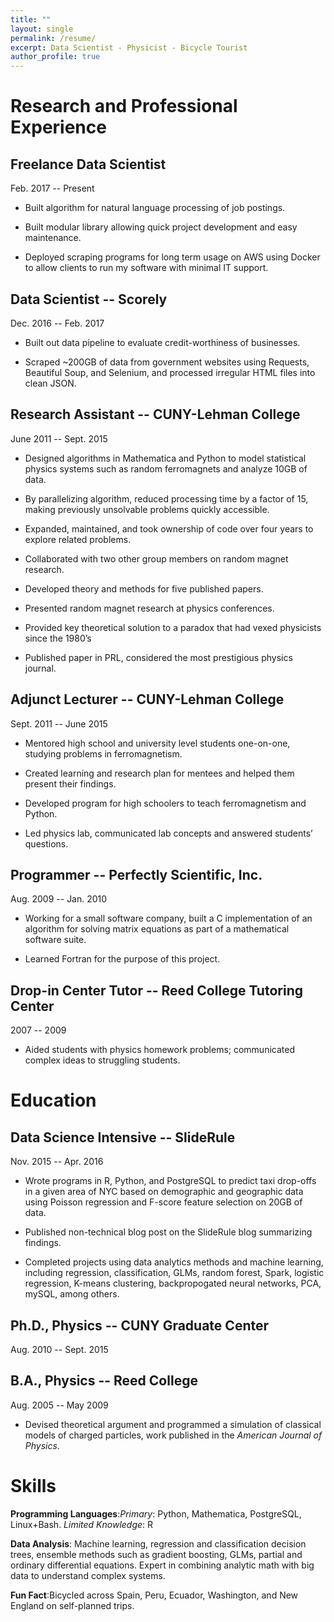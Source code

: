 ```yaml
---
title: ""
layout: single
permalink: /resume/
excerpt: Data Scientist - Physicist - Bicycle Tourist
author_profile: true
---
```


Research and Professional Experience
====================================

Freelance Data Scientist
---------------------
Feb. 2017 -- Present

-   Built algorithm for natural language processing of job postings.

-   Built modular library allowing quick project development and easy
    maintenance.

-   Deployed scraping programs for long term usage on AWS using Docker
    to allow clients to run my software with minimal IT support.

Data Scientist -- Scorely
-------------------------
Dec. 2016 -- Feb. 2017

-   Built out data pipeline to evaluate credit-worthiness of businesses.

-   Scraped ~200GB of data from government websites using Requests,
    Beautiful Soup, and Selenium, and processed irregular HTML files
    into clean JSON.

Research Assistant -- CUNY-Lehman College
-----------------------------------------
June 2011 -- Sept. 2015

-   Designed algorithms in Mathematica and Python to model statistical
    physics systems such as random ferromagnets and analyze 10GB of
    data.

-   By parallelizing algorithm, reduced processing time by a factor of
    15, making previously unsolvable problems quickly accessible.

-   Expanded, maintained, and took ownership of code over four years to
    explore related problems.

-   Collaborated with two other group members on random magnet research.

-   Developed theory and methods for five published papers.

-   Presented random magnet research at physics conferences.

-   Provided key theoretical solution to a paradox that had vexed
    physicists since the 1980’s

-   Published paper in PRL, considered the most prestigious physics
    journal.

Adjunct Lecturer -- CUNY-Lehman College
---------------------------------------
Sept. 2011 -- June 2015

-   Mentored high school and university level students one-on-one,
    studying problems in ferromagnetism.

-   Created learning and research plan for mentees and helped them
    present their findings.

-   Developed program for high schoolers to teach ferromagnetism and
    Python.

-   Led physics lab, communicated lab concepts and answered students’
    questions.

Programmer -- Perfectly Scientific, Inc.
----------------------------------------
Aug. 2009 -- Jan. 2010

-   Working for a small software company, built a C implementation of an
    algorithm for solving matrix equations as part of a mathematical
    software suite.

-   Learned Fortran for the purpose of this project.

Drop-in Center Tutor -- Reed College Tutoring Center
----------------------------------------------------
2007 -- 2009

-   Aided students with physics homework problems; communicated complex
    ideas to struggling students.

Education
=========

Data Science Intensive -- SlideRule
-----------------------------------
Nov. 2015 -- Apr. 2016

-   Wrote programs in R, Python, and PostgreSQL to predict taxi
    drop-offs in a given area of NYC based on demographic and geographic
    data using Poisson regression and F-score feature selection on 20GB
    of data.

-   Published non-technical blog post on the SlideRule blog summarizing
    findings.

-   Completed projects using data analytics methods and machine
    learning, including regression, classification, GLMs, random forest,
    Spark, logistic regression, K-means clustering, backpropogated
    neural networks, PCA, mySQL, among others.

Ph.D., Physics -- CUNY Graduate Center
--------------------------------------
Aug. 2010 -- Sept. 2015

B.A., Physics -- Reed College
-----------------------------
Aug. 2005 -- May 2009

-   Devised theoretical argument and programmed a simulation of
    classical models of charged particles, work published in the
    *American Journal of Physics*.

Skills
======
**Programming Languages**:*Primary*: Python,  Mathematica, PostgreSQL, Linux+Bash. *Limited Knowledge*: R

**Data Analysis**: Machine learning, regression and classification decision trees, ensemble methods such as gradient boosting, GLMs, partial and ordinary differential equations. Expert in combining analytic math with big data to understand complex systems.

**Fun Fact**:Bicycled across Spain, Peru, Ecuador, Washington, and New England on self-planned trips.
